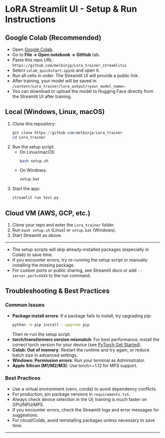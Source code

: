 # LoRA Streamlit UI - Setup & Run Instructions

## Google Colab (Recommended)

- Open [Google Colab](https://colab.research.google.com/).
- Go to **File → Open notebook → GitHub** tab.
- Paste this repo URL: `https://github.com/melbinjp/Lora_trainer_streamlitui`
- Select `colab_quickstart.ipynb` and open it.
- Run all cells in order. The Streamlit UI will provide a public link.
- After training, your model will be saved in `/content/Lora_trainer/lora_output/<your_model_name>`.
- You can download or upload the model to Hugging Face directly from the Streamlit UI after training.

## Local (Windows, Linux, macOS)

1. Clone this repository:
   ```powershell
   git clone https://github.com/melbinjp/Lora_trainer
   cd Lora_trainer
   ```
2. Run the setup script:
   - On Linux/macOS:
     ```sh
     bash setup.sh
     ```
   - On Windows:
     ```bat
     setup.bat
     ```
3. Start the app:
   ```sh
   streamlit run test.py
   ```

## Cloud VM (AWS, GCP, etc.)

1. Clone your repo and enter the `Lora_trainer` folder.
2. Run `bash setup.sh` (Linux) or `setup.bat` (Windows).
3. Start Streamlit as above.

---

- The setup scripts will skip already-installed packages (especially in Colab) to save time.
- If you encounter errors, try re-running the setup script or manually installing the missing package.
- For custom ports or public sharing, see Streamlit docs or add `--server.port=XXXX` to the run command.

## Troubleshooting & Best Practices

### Common Issues

- **Package install errors**: If a package fails to install, try upgrading pip:
  ```sh
  python -m pip install --upgrade pip
  ```
  Then re-run the setup script.
- **torch/transformers version mismatch**: For best performance, install the correct torch version for your device (see [PyTorch Get Started](https://pytorch.org/get-started/locally/)).
- **Colab: Out of memory**: Restart the runtime and try again, or reduce batch size in advanced settings.
- **Windows: Permission errors**: Run your terminal as Administrator.
- **Apple Silicon (M1/M2/M3)**: Use torch>=1.12 for MPS support.

### Best Practices

- Use a virtual environment (venv, conda) to avoid dependency conflicts.
- For production, pin package versions in `requirements.txt`.
- Always check device selection in the UI; training is much faster on GPU/NPU/MPS.
- If you encounter errors, check the Streamlit logs and error messages for suggestions.
- For cloud/Colab, avoid reinstalling packages unless necessary to save time.

---

